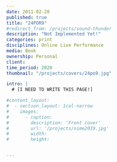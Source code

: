 ```yaml
---
date: 2011-02-20
published: true
title: "24POR9"
#redirect_from: /projects/sound-thunder
description: "Not Implemented Yet!"
categories: print
disciplines: Online Live Performance
media: Book
ownership: Personal
client:
time_period: 2020
thumbnail: "/projects/covers/24po9.jpg"

intro: |
  # [I NEED TO WRITE THIS PAGE!]

#content_layout:
#  - section_layout: 1col-narrow
#    images:
#      - caption:
#        description: 'Front cover'
#        url: '/projects/nime2019.jpg'
#        width:
#        height:


---
```

